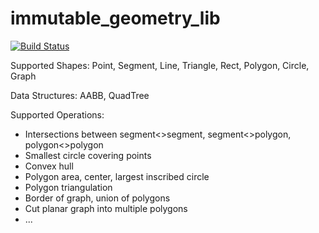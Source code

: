 # immutable_geometry_lib
[![Build Status](https://travis-ci.org/misdake/immutable_geometry_lib.svg?branch=2.0)](https://travis-ci.org/misdake/immutable_geometry_lib)

Supported Shapes:
Point, Segment, Line, Triangle, Rect, Polygon, Circle, Graph

Data Structures:
AABB, QuadTree

Supported Operations:
- Intersections between segment<>segment, segment<>polygon, polygon<>polygon
- Smallest circle covering points
- Convex hull
- Polygon area, center, largest inscribed circle
- Polygon triangulation
- Border of graph, union of polygons
- Cut planar graph into multiple polygons
- ...